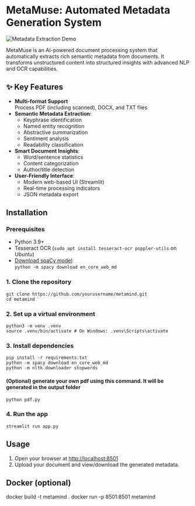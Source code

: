 # MetaMuse: Automated Metadata Generation System

![Metadata Extraction Demo](https://via.placeholder.com/800x400?text=Demo+GIF+or+Screenshot)

MetaMuse is an AI-powered document processing system that automatically extracts rich semantic metadata from documents. It transforms unstructured content into structured insights with advanced NLP and OCR capabilities.

## ✨ Key Features

- **Multi-format Support**  
  Process PDF (including scanned), DOCX, and TXT files
- **Semantic Metadata Extraction**:
  - Keyphrase identification
  - Named entity recognition
  - Abstractive summarization
  - Sentiment analysis
  - Readability classification
- **Smart Document Insights**:
  - Word/sentence statistics
  - Content categorization
  - Author/title detection
- **User-Friendly Interface**:
  - Modern web-based UI (Streamlit)
  - Real-time processing indicators
  - JSON metadata export

## Installation

### Prerequisites
- Python 3.9+
- Tesseract OCR (`sudo apt install tesseract-ocr poppler-utils` on Ubuntu)
- [Download spaCy model](https://spacy.io/models/en#en_core_web_md):  
  `python -m spacy download en_core_web_md`

### 1. Clone the repository

```
git clone https://github.com/yourusername/metamind.git
cd metamind
```

### 2. Set up a virtual environment
```
python3 -m venv .venv
source .venv/bin/activate # On Windows: .venv\Scripts\activate
```


### 3. Install dependencies
```
pip install -r requirements.txt
python -m spacy download en_core_web_md
python -m nltk.downloader stopwords
```

#### (Optional) generate your own pdf using this command. It will be generated in the output folder
```
python pdf.py
```

### 4. Run the app
```
streamlit run app.py
```

## Usage
1. Open your browser at [http://localhost:8501](http://localhost:8501)
2. Upload your document and view/download the generated metadata.

## Docker (optional)
docker build -t metamind .
docker run -p 8501:8501 metamind
